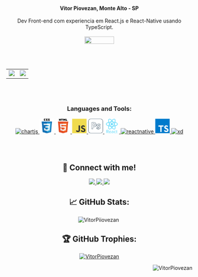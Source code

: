 <br>

<br>

<div align="center">
<b>Vitor Piovezan, Monte Alto - SP</b>
<br><br>
Dev Front-end com experiencia em React.js e React-Native usando TypeScript.
<br><br>
  <img src="https://media.tenor.com/images/808d3bc453bf9630a3b7fea61276b4bc/tenor.gif" width="40%" height="40%" style="max-width:100%;">
</div>
<br>
<br>
<br>
<table align="center">
  <tbody>
    <tr>
      <td><a target="_blank" rel="noreferrer" href="https://github.com">
        <img height="172" src="https://github-readme-stats.vercel.app/api/top-langs/?username=VitorPiovezan&amp;layout=compact&amp;theme=dark" style="max-width:100%;">
      </a>
      </td> 
      <td><a target="_blank" rel="noreferrer" href="https://github.com">
        <img height="172" src="https://github-readme-stats.vercel.app/api?username=VitorPiovezan&show_icons=true&theme=dark" style="max-width:100%;"></a>
     
  </tbody>
  </table>
<br>
<br>
<div align="center">
<h3 align="center">Languages and Tools:</h3>
<p align="center"> <a href="https://www.chartjs.org" target="_blank"> <img src="https://www.chartjs.org/media/logo-title.svg" alt="chartjs" width="40" height="40"/> </a> <a href="https://www.w3schools.com/css/" target="_blank"> <img src="https://raw.githubusercontent.com/devicons/devicon/master/icons/css3/css3-original-wordmark.svg" alt="css3" width="40" height="40"/> </a> <a href="https://www.w3.org/html/" target="_blank"> <img src="https://raw.githubusercontent.com/devicons/devicon/master/icons/html5/html5-original-wordmark.svg" alt="html5" width="40" height="40"/> </a> <a href="https://developer.mozilla.org/en-US/docs/Web/JavaScript" target="_blank"> <img src="https://raw.githubusercontent.com/devicons/devicon/master/icons/javascript/javascript-original.svg" alt="javascript" width="40" height="40"/> </a> <a href="https://www.photoshop.com/en" target="_blank"> <img src="https://raw.githubusercontent.com/devicons/devicon/master/icons/photoshop/photoshop-line.svg" alt="photoshop" width="40" height="40"/> </a> <a href="https://reactjs.org/" target="_blank"> <img src="https://raw.githubusercontent.com/devicons/devicon/master/icons/react/react-original-wordmark.svg" alt="react" width="40" height="40"/> </a> <a href="https://reactnative.dev/" target="_blank"> <img src="https://reactnative.dev/img/header_logo.svg" alt="reactnative" width="40" height="40"/> </a> <a href="https://www.typescriptlang.org/" target="_blank"> <img src="https://raw.githubusercontent.com/devicons/devicon/master/icons/typescript/typescript-original.svg" alt="typescript" width="40" height="40"/> </a> <a href="https://www.adobe.com/products/xd.html" target="_blank"> <img src="https://cdn.worldvectorlogo.com/logos/adobe-xd.svg" alt="xd" width="40" height="40"/> </a> </p
</div>
<br>
<br>
  
## :link: Connect with me!
<p align="center">
  <a href="https://www.linkedin.com/in/vitorpiovezan/" target="_blank">
    <img src="https://img.shields.io/badge/LinkedIn-0077B5?style=for-the-badge&logo=linkedin&logoColor=white"/>
  </a>
  <a href="http://instagram.com/vitor_piovezan" target="_blank">
    <img src="https://img.shields.io/badge/Instagram-E4405F?style=for-the-badge&logo=instagram&logoColor=white"/>
  </a>
  <a href="mailto:vitor.piovezan7@gmail.com" target="_blank">
    <img src="https://img.shields.io/badge/Gmail-D14836?style=for-the-badge&logo=gmail&logoColor=white"/>
  </a>                                                                                                   
</p>

## :chart_with_upwards_trend: GitHub Stats:

<p align="center">
<img align="center" src="https://github-readme-stats.vercel.app/api/top-langs?username=VitorPiovezan&show_icons=true&locale=en&layout=compact&count_private=true" alt="VitorPiiovezan" />&nbsp;
<!-- <img align="center" src="https://github-readme-stats.vercel.app/api?username=VitorPiovezan&show_icons=true&locale=en&count_private=true" alt="VitorPiovezan" /></p> -->

## :trophy: GitHub Trophies:
<p align="center"> <a href="https://github.com/ryo-ma/github-profile-trophy"><img src="https://github-profile-trophy.vercel.app/?username=VitorPiovezan&margin-w=15&margin-h=15&row=2&column=3&theme=onedark" alt="VitorPiovezan" /></a> </p>


<p align="right"> <img src="https://komarev.com/ghpvc/?username=VitorPiovezan&label=Profile%20views&color=0e75b6&style=plastic" alt="VitorPiovezan" /> </p>
